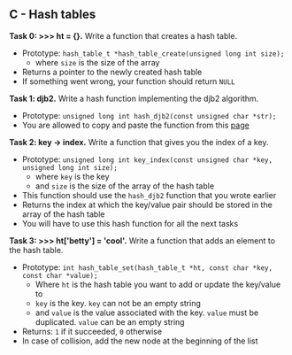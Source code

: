 ## C - Hash tables

**Task 0: >>> ht = {}.**
Write a function that creates a hash table.
- Prototype: `hash_table_t *hash_table_create(unsigned long int size);`
	- where `size` is the size of the array
- Returns a pointer to the newly created hash table
- If something went wrong, your function should return `NULL`

**Task 1: djb2.**
Write a hash function implementing the djb2 algorithm.
- Prototype: `unsigned long int hash_djb2(const unsigned char *str);`
- You are allowed to copy and paste the function from this [page](https://gist.github.com/papamuziko/7bb52dfbb859fdffc4bd0f95b76f71e8)

**Task 2: key -> index.**
Write a function that gives you the index of a key.
- Prototype: `unsigned long int key_index(const unsigned char *key, unsigned long int size);`
	- where `key` is the key
	- and `size` is the size of the array of the hash table
- This function should use the `hash_djb2` function that you wrote earlier
- Returns the index at which the key/value pair should be stored in the array of the hash table
- You will have to use this hash function for all the next tasks

**Task 3: >>> ht['betty'] = 'cool'.**
Write a function that adds an element to the hash table.
- Prototype: `int hash_table_set(hash_table_t *ht, const char *key, const char *value);`
	- Where `ht` is the hash table you want to add or update the key/value to
	- `key` is the key. `key` can not be an empty string
	- and `value` is the value associated with the key. `value` must be duplicated. `value` can be an empty string
- Returns: `1` if it succeeded, `0` otherwise
- In case of collision, add the new node at the beginning of the list
